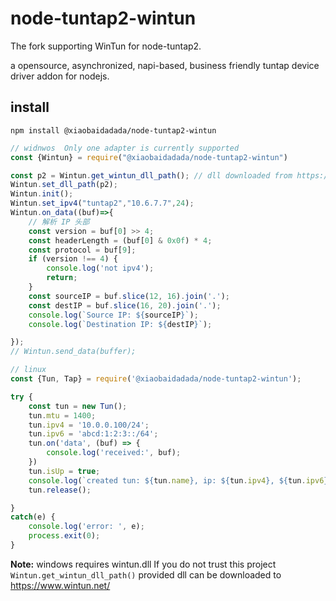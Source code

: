 # node-tuntap2-wintun
The fork  supporting WinTun for node-tuntap2.

a opensource, asynchronized, napi-based, business friendly tuntap device driver addon for nodejs.

## install
`npm install @xiaobaidadada/node-tuntap2-wintun`

```js
// widnwos  Only one adapter is currently supported
const {Wintun} = require("@xiaobaidadada/node-tuntap2-wintun")

const p2 = Wintun.get_wintun_dll_path(); // dll downloaded from https://www.wintun.net/
Wintun.set_dll_path(p2);
Wintun.init();
Wintun.set_ipv4("tuntap2","10.6.7.7",24);
Wintun.on_data((buf)=>{
    // 解析 IP 头部
    const version = buf[0] >> 4;
    const headerLength = (buf[0] & 0x0f) * 4;
    const protocol = buf[9];
    if (version !== 4) {
        console.log('not ipv4');
        return;
    }
    const sourceIP = buf.slice(12, 16).join('.');
    const destIP = buf.slice(16, 20).join('.');
    console.log(`Source IP: ${sourceIP}`);
    console.log(`Destination IP: ${destIP}`);

});
// Wintun.send_data(buffer);

```

```javascript
// linux
const {Tun, Tap} = require('@xiaobaidadada/node-tuntap2-wintun');

try {
    const tun = new Tun();
    tun.mtu = 1400;
    tun.ipv4 = '10.0.0.100/24';
    tun.ipv6 = 'abcd:1:2:3::/64';
    tun.on('data', (buf) => {
        console.log('received:', buf);
    })
    tun.isUp = true;
    console.log(`created tun: ${tun.name}, ip: ${tun.ipv4}, ${tun.ipv6}, mtu: ${tun.mtu}`);
    tun.release();

}
catch(e) {
	console.log('error: ', e);
	process.exit(0);
}
```

**Note:** windows requires wintun.dll If you do not trust this project `Wintun.get_wintun_dll_path()` provided dll can be downloaded to https://www.wintun.net/




